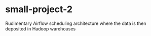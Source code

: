 # small-project-2
Rudimentary Airflow scheduling architecture where the data is then deposited in Hadoop warehouses

